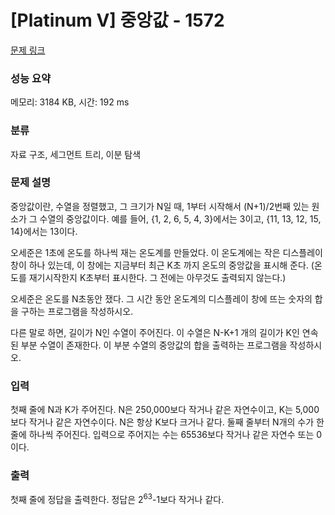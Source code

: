 # [Platinum V] 중앙값 - 1572 

[문제 링크](https://www.acmicpc.net/problem/1572) 

### 성능 요약

메모리: 3184 KB, 시간: 192 ms

### 분류

자료 구조, 세그먼트 트리, 이분 탐색

### 문제 설명

<p>중앙값이란, 수열을 정렬했고, 그 크기가 N일 때, 1부터 시작해서 (N+1)/2번째 있는 원소가 그 수열의 중앙값이다. 예를 들어, {1, 2, 6, 5, 4, 3}에서는 3이고, {11, 13, 12, 15, 14}에서는 13이다.</p>

<p>오세준은 1초에 온도를 하나씩 재는 온도계를 만들었다. 이 온도계에는 작은 디스플레이 창이 하나 있는데, 이 창에는 지금부터 최근 K초 까지 온도의 중앙값을 표시해 준다. (온도를 재기시작한지 K초부터 표시한다. 그 전에는 아무것도 출력되지 않는다.)</p>

<p>오세준은 온도를 N초동안 쟀다. 그 시간 동안 온도계의 디스플레이 창에 뜨는 숫자의 합을 구하는 프로그램을 작성하시오.</p>

<p>다른 말로 하면, 길이가 N인 수열이 주어진다. 이 수열은 N-K+1 개의 길이가 K인 연속된 부분 수열이 존재한다. 이 부분 수열의 중앙값의 합을 출력하는 프로그램을 작성하시오.</p>

### 입력 

 <p>첫째 줄에 N과 K가 주어진다. N은 250,000보다 작거나 같은 자연수이고, K는 5,000보다 작거나 같은 자연수이다. N은 항상 K보다 크거나 같다. 둘째 줄부터 N개의 수가 한 줄에 하나씩 주어진다. 입력으로 주어지는 수는 65536보다 작거나 같은 자연수 또는 0이다.</p>

### 출력 

 <p>첫째 줄에 정답을 출력한다. 정답은 2<sup>63</sup>-1보다 작거나 같다.</p>

